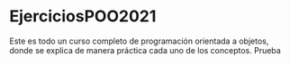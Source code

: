 # EjerciciosPOO2021
Este es todo un curso completo de programación orientada a objetos, donde se explica de manera práctica cada uno de los conceptos.
Prueba
